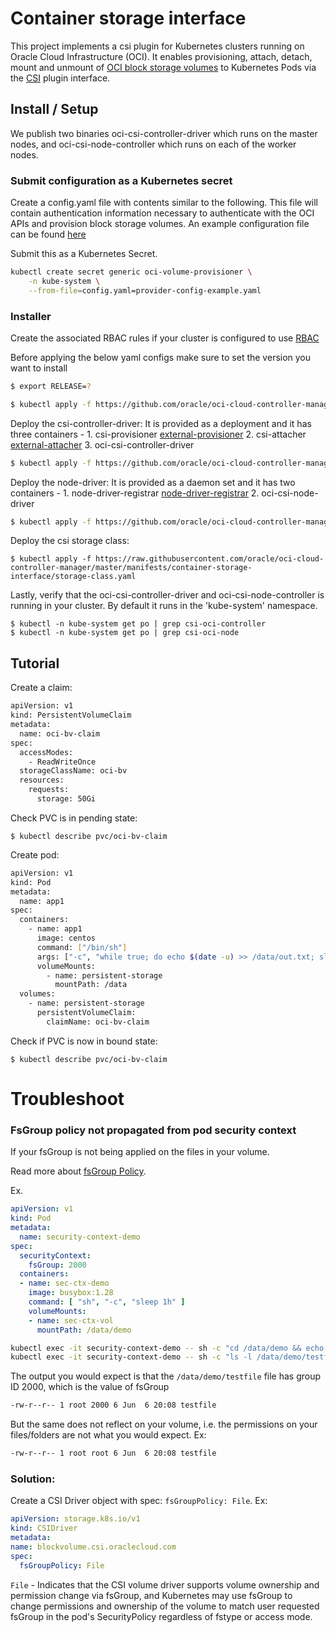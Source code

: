 # Container storage interface

This project implements a csi plugin for Kubernetes clusters
running on Oracle Cloud Infrastructure (OCI). It enables provisioning, attach, detach, mount and unmount of [OCI block
storage volumes][1] to Kubernetes Pods via the [CSI][2] plugin interface.

## Install / Setup

We publish two binaries oci-csi-controller-driver which runs on the master nodes, and oci-csi-node-controller which runs on each of the worker nodes.

### Submit configuration as a Kubernetes secret

Create a config.yaml file with contents similar to the following. This file will contain authentication
information necessary to authenticate with the OCI APIs and provision block storage volumes.
An example configuration file can be found [here](manifests/provider-config-example.yaml)

Submit this as a Kubernetes Secret.

```bash
kubectl create secret generic oci-volume-provisioner \
    -n kube-system \
    --from-file=config.yaml=provider-config-example.yaml
```
### Installer

Create the associated RBAC rules if your cluster is configured to use [RBAC][3]

Before applying the below yaml configs make sure to set the version you want to install
```bash
$ export RELEASE=?
```

```bash
$ kubectl apply -f https://github.com/oracle/oci-cloud-controller-manager/releases/download/${RELEASE}/oci-csi-node-rbac.yaml
```
Deploy the csi-controller-driver:
It is provided as a deployment and it has three containers - 
    1. csi-provisioner [external-provisioner][4]
    2. csi-attacher [external-attacher][5]
    3. oci-csi-controller-driver

```bash
$ kubectl apply -f https://github.com/oracle/oci-cloud-controller-manager/releases/download/${RELEASE}/oci-csi-controller-driver.yaml
```

Deploy the node-driver:
It is provided as a daemon set and it has two containers - 
    1. node-driver-registrar [node-driver-registrar][6]
    2. oci-csi-node-driver

```bash
$ kubectl apply -f https://github.com/oracle/oci-cloud-controller-manager/releases/download/${RELEASE}/oci-csi-node-driver.yaml
```

Deploy the csi storage class:

```
$ kubectl apply -f https://raw.githubusercontent.com/oracle/oci-cloud-controller-manager/master/manifests/container-storage-interface/storage-class.yaml
```

Lastly, verify that the oci-csi-controller-driver and oci-csi-node-controller is running in your cluster. By default it runs in the 'kube-system' namespace.

```
$ kubectl -n kube-system get po | grep csi-oci-controller
$ kubectl -n kube-system get po | grep csi-oci-node
```

## Tutorial

Create a claim:

```bash
apiVersion: v1
kind: PersistentVolumeClaim
metadata:
  name: oci-bv-claim
spec:
  accessModes:
    - ReadWriteOnce
  storageClassName: oci-bv
  resources:
    requests:
      storage: 50Gi
```

Check PVC is in pending state:

```
$ kubectl describe pvc/oci-bv-claim
```

Create pod:

```bash
apiVersion: v1
kind: Pod
metadata:
  name: app1
spec:
  containers:
    - name: app1
      image: centos
      command: ["/bin/sh"]
      args: ["-c", "while true; do echo $(date -u) >> /data/out.txt; sleep 5; done"]
      volumeMounts:
        - name: persistent-storage
          mountPath: /data
  volumes:
    - name: persistent-storage
      persistentVolumeClaim:
        claimName: oci-bv-claim
``` 

Check if PVC is now in bound state:

```
$ kubectl describe pvc/oci-bv-claim
```

# Troubleshoot

### FsGroup policy not propagated from pod security context

If your fsGroup is not being applied on the files in your volume.

Read more about [fsGroup Policy][7].

Ex. 
```yaml
apiVersion: v1
kind: Pod
metadata:
  name: security-context-demo
spec:
  securityContext:
    fsGroup: 2000
  containers:
  - name: sec-ctx-demo
    image: busybox:1.28
    command: [ "sh", "-c", "sleep 1h" ]
    volumeMounts:
    - name: sec-ctx-vol
      mountPath: /data/demo
```

```bash
kubectl exec -it security-context-demo -- sh -c "cd /data/demo && echo hello > testfile"
kubectl exec -it security-context-demo -- sh -c "ls -l /data/demo/testfile"
```

The output you would expect is that the `/data/demo/testfile` file has group ID 2000, which is the value of fsGroup
```bash
-rw-r--r-- 1 root 2000 6 Jun  6 20:08 testfile
```

But the same does not reflect on your volume, i.e. the permissions on your files/folders are not what you would expect.
Ex:
```bash
-rw-r--r-- 1 root root 6 Jun  6 20:08 testfile
```

### Solution:
Create a CSI Driver object with spec: `fsGroupPolicy: File`.
Ex:
```yaml
apiVersion: storage.k8s.io/v1
kind: CSIDriver
metadata:
name: blockvolume.csi.oraclecloud.com
spec:
  fsGroupPolicy: File
```
`File` - Indicates that the CSI volume driver supports volume ownership and permission change via fsGroup, and Kubernetes may use fsGroup to change permissions and ownership of the volume to match user requested fsGroup in the pod's SecurityPolicy regardless of fstype or access mode.

[1]: https://docs.us-phoenix-1.oraclecloud.com/Content/Block/Concepts/overview.htm
[2]: https://kubernetes.io/blog/2019/01/15/container-storage-interface-ga/
[3]: https://kubernetes.io/docs/admin/authorization/rbac/
[4]: https://kubernetes-csi.github.io/docs/external-provisioner.html
[5]: https://kubernetes-csi.github.io/docs/external-attacher.html
[6]: https://kubernetes-csi.github.io/docs/node-driver-registrar.html
[7]: https://kubernetes-csi.github.io/docs/support-fsgroup.html#csi-volume-fsgroup-policy
